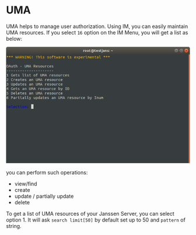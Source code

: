 # UMA

UMA helps to manage user authorization. Using IM, you can easily maintain UMA resources. If you select `16` option on the IM Menu, you will get a list as below:

![](img/im-uma-menu.png)

you can perform such operations:
- view/find
- create
- update / partially update
- delete

To get a list of UMA resources of your Janssen Server, you can select option 1.
It will ask `search limit[50]` by default set up to 50 and `pattern` of string.


